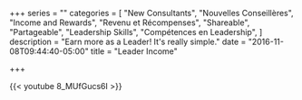 +++
series = ""
categories = [
  "New Consultants",
  "Nouvelles Conseillères",
  "Income and Rewards",
  "Revenu et Récompenses",
  "Shareable",
  "Partageable",
  "Leadership Skills",
  "Compétences en Leadership",
]
description = "Earn more as a Leader! It's really simple."
date = "2016-11-08T09:44:40-05:00"
title = "Leader Income"

+++

{{< youtube 8_MUfGucs6I >}}
